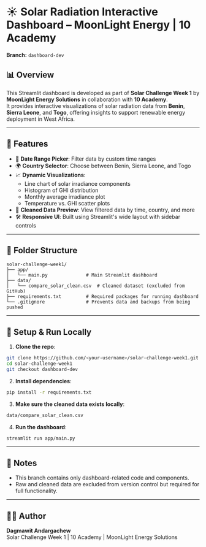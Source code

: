 # ☀️ Solar Radiation Interactive Dashboard – MoonLight Energy | 10 Academy  
**Branch:** `dashboard-dev`

## 📊 Overview  
This Streamlit dashboard is developed as part of **Solar Challenge Week 1** by **MoonLight Energy Solutions** in collaboration with **10 Academy**.  
It provides interactive visualizations of solar radiation data from **Benin**, **Sierra Leone**, and **Togo**, offering insights to support renewable energy deployment in West Africa.

---

## 🚀 Features  
- 📅 **Date Range Picker**: Filter data by custom time ranges  
- 🌍 **Country Selector**: Choose between Benin, Sierra Leone, and Togo  
- 📈 **Dynamic Visualizations**:  
  - Line chart of solar irradiance components  
  - Histogram of GHI distribution  
  - Monthly average irradiance plot  
  - Temperature vs. GHI scatter plots  
- 🧹 **Cleaned Data Preview**: View filtered data by time, country, and more  
- 🛠️ **Responsive UI**: Built using Streamlit's wide layout with sidebar controls  

---

## 📁 Folder Structure  
```
solar-challenge-week1/
├── app/
│   └── main.py              # Main Streamlit dashboard
├── data/
│   └── compare_solar_clean.csv  # Cleaned dataset (excluded from GitHub)
├── requirements.txt         # Required packages for running dashboard
└── .gitignore               # Prevents data and backups from being pushed
```

---

## 🧪 Setup & Run Locally  

1. **Clone the repo**:
```bash
git clone https://github.com/<your-username>/solar-challenge-week1.git
cd solar-challenge-week1
git checkout dashboard-dev
```

2. **Install dependencies**:
```bash
pip install -r requirements.txt
```

3. **Make sure the cleaned data exists locally**:
```bash
data/compare_solar_clean.csv
```

4. **Run the dashboard**:
```bash
streamlit run app/main.py
```

---

## 📌 Notes  
- This branch contains only dashboard-related code and components.  
- Raw and cleaned data are excluded from version control but required for full functionality.

---

## 👩‍💻 Author  
**Dagmawit Andargachew**  
Solar Challenge Week 1 | 10 Academy | MoonLight Energy Solutions
